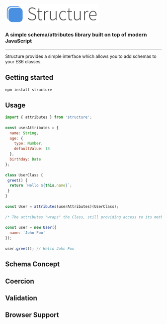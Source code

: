 <img src="structure.jpg" width="300">

### A simple schema/attributes library built on top of modern JavaScript
---
Structure provides a simple interface which allows you to add schemas to your ES6 classes.

## Getting started 

`npm install structure`

## Usage

```js
import { attributes } from 'structure';

const userAttributes = {
  name: String,
  age: {
    type: Number,
    defaultValue: 18
  },
  birthday: Date
};

class UserClass {
 greet() {
  return `Hello ${this.name}`;
 }
}

const User = attributes(userAttributes)(UserClass);

/* The attributes "wraps" the Class, still providing access to its methods: */

const user = new User({
  name: 'John Foo'
});

user.greet(); // Hello John Foo
```

## Schema Concept

## Coercion

## Validation

## Browser Support
 

